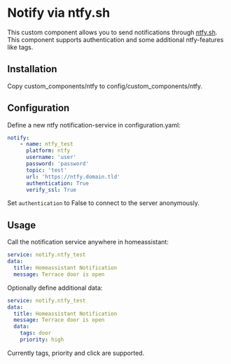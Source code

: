 # Notify via ntfy.sh

This custom component allows you to send notifications through [ntfy.sh](https://ntfy.sh/).
This component supports authentication and some additional ntfy-features like tags.

## Installation

Copy custom_components/ntfy to config/custom_components/ntfy.

## Configuration

Define a new ntfy notification-service in configuration.yaml:

```yaml
notify:
    - name: ntfy_test
      platform: ntfy
      username: 'user'
      password: 'password'
      topic: 'test'
      url: 'https://ntfy.domain.tld'
      authentication: True
      verify_ssl: True
```

Set `authentication` to False to connect to the server anonymously.

## Usage

Call the notification service anywhere in homeassistant:

```yaml
service: notify.ntfy_test
data:
  title: Homeassistant Notification
  message: Terrace door is open
```

Optionally define additional data:

```yaml
service: notify.ntfy_test
data:
  title: Homeassistant Notification
  message: Terrace door is open
  data:
    tags: door
    priority: high
```

Currently tags, priority and click are supported.